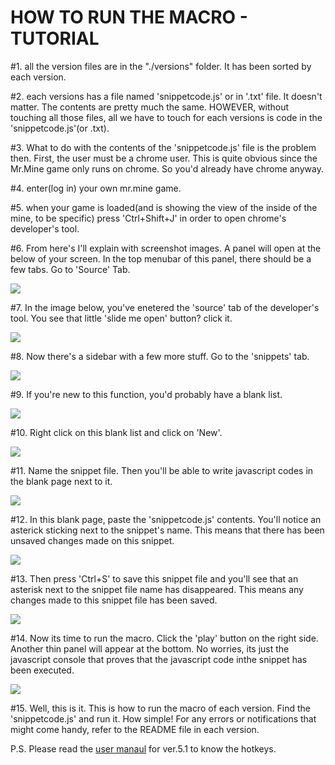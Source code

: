 HOW TO RUN THE MACRO - TUTORIAL
================================
  
  #1. all the version files are in the "./versions" folder. It has been sorted by each version.
  
  #2. each versions has a file named 'snippetcode.js' or in '.txt' file. It doesn't matter. The contents are pretty much the same. HOWEVER, without touching all those files, all we have to touch for each versions is code in the 'snippetcode.js'(or .txt).
  
  #3. What to do with the contents of the 'snippetcode.js' file is the problem then. First, the user must be a chrome user. This is quite obvious since the Mr.Mine game only runs on chrome. So you'd already have chrome anyway.
  
  #4. enter(log in) your own mr.mine game.
  
  #5. when your game is loaded(and is showing the view of the inside of the mine, to be specific) press 'Ctrl+Shift+J' in order to open chrome's developer's tool.
  
  #6. From here's I'll explain with screenshot images. A panel will open at the below of your screen. In the top menubar of this panel, there should be a few tabs. Go to 'Source' Tab.
  
   <img src="https://raw.github.com/kwagjj/mrmine-macro/take3/how_to_run_img_files/01.png">
  
  #7.  In the image below, you've enetered the 'source' tab of the developer's tool. You see that little 'slide me open' button? click it.
  
  <img src="https://raw.github.com/kwagjj/mrmine-macro/take3/how_to_run_img_files/02.png">
  
  #8. Now there's a sidebar with a few more stuff. Go to the 'snippets' tab.
  
  <img src="https://raw.github.com/kwagjj/mrmine-macro/take3/how_to_run_img_files/03.png">
  
  #9. If you're new to this function, you'd probably have a blank list. 
  
  <img src="https://raw.github.com/kwagjj/mrmine-macro/take3/how_to_run_img_files/04.png">
  
  #10. Right click on this blank list and click on 'New'.
  
  <img src="https://raw.github.com/kwagjj/mrmine-macro/take3/how_to_run_img_files/05.png">
  
  #11. Name the snippet file. Then you'll be able to write javascript codes in the blank page next to it.
  
  <img src="https://raw.github.com/kwagjj/mrmine-macro/take3/how_to_run_img_files/06.png">
  
  #12. In this blank page, paste the 'snippetcode.js' contents. You'll notice an asterick sticking next to the snippet's name. This means that there has been unsaved changes made on this snippet.
  
  <img src="https://raw.github.com/kwagjj/mrmine-macro/take3/how_to_run_img_files/07.png">
  
  #13. Then press 'Ctrl+S' to save this snippet file and you'll see that an asterisk next to the snippet file name has disappeared. This means any changes made to this snippet file has been saved.
  
  <img src="https://raw.github.com/kwagjj/mrmine-macro/take3/how_to_run_img_files/08.png">
  
  #14. Now its time to run the macro. Click the 'play' button on the right side. Another thin panel will appear at the bottom. No worries, its just the javascript console that proves that the javascript code inthe snippet has been executed. 
  
  <img src="https://raw.github.com/kwagjj/mrmine-macro/take3/how_to_run_img_files/09.png">
  
  #15. Well, this is it. This is how to run the macro of each version. Find the 'snippetcode.js' and run it. How simple! For any errors or notifications that might come handy, refer to the README file in each version.
  
  P.S. Please read the [user manaul](https://github.com/kwagjj/mrmine-macro/blob/take3/versions/5.1/USER_MANUAL.md) for ver.5.1 to know the hotkeys.
